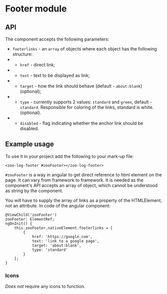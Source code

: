 # Footer module

## API
The component accepts the following parameters:
+ `footerlinks` - an `array` of objects where each object has the following structure:
+ + `href` - direct link;
+ + `text` - text to be displayed as link;
+ + `target` - how the link should behave (default - `about:blank`) (optional);
+ + `type` - currently supports 2 values: `standard` and `green`, default - `standard`. Responsible for coloring of the links, standard is white. (optional).
+ + `disabled` - flag indicating whether the anchor link should be disabled.

## Example usage 
To use it in your project add the following to your mark-up file:
```
<zoo-log-footer #zooFooter></zoo-log-footer>
```
`#zooFooter` is a way in angular to get direct reference to html element on the page. It can vary from framework to framework. It is needed as the component's API accepts an array of object, which cannot be understood as string by the component.

You will have to supply the array of links as a property of the HTMLElement, not an attribute.
In code of the angular component:
```
@ViewChild('zooFooter')
zooFooter: ElementRef;
ngOnInit() {
	this.zooFooter.nativeElement.footerlinks = [
		{
			href: 'https://google.com',
			text: 'link to a google page',
			target: 'about:blank',
			type: 'standard'
		}
	];
}
```

### Icons
*Does not* require any icons to function.